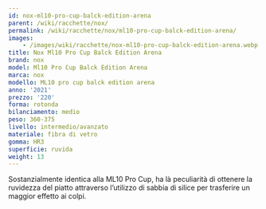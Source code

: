 ```yaml
---
id: nox-ml10-pro-cup-balck-edition-arena
parent: /wiki/racchette/nox/
permalink: /wiki/racchette/nox/ml10-pro-cup-balck-edition-arena/
images:
    - /images/wiki/racchette/nox-ml10-pro-cup-balck-edition-arena.webp
title: Nox Ml10 Pro Cup Balck Edition Arena
brand: nox
model: Ml10 Pro Cup Balck Edition Arena
marca: nox
modello: ML10 pro cup balck edition arena
anno: '2021'
prezzo: '220'
forma: rotonda
bilanciamento: medio
peso: 360-375
livello: intermedio/avanzato
materiale: fibra di vetro
gomma: HR3
superficie: ruvida
weight: 13
---
```

Sostanzialmente identica alla ML10 Pro Cup, ha là peculiarità di ottenere la ruvidezza del piatto attraverso l’utilizzo di sabbia di silice per trasferire un maggior effetto ai colpi.